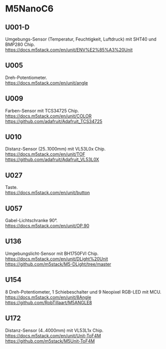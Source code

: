 <H1>M5NanoC6</H1>

## U001-D ##
Umgebungs-Sensor (Temperatur, Feuchtigkeit, Luftdruck) mit SHT40 und BMP280 Chip.  
https://docs.m5stack.com/en/unit/ENV%E2%85%A3%20Unit
## U005 ##
Dreh-Potentiometer.  
https://docs.m5stack.com/en/unit/angle
## U009 ##
Farben-Sensor mit TCS34725 Chip.  
https://docs.m5stack.com/en/unit/COLOR  
https://github.com/adafruit/Adafruit_TCS34725
## U010 ##
Distanz-Sensor (25..1000mm) mit VL53L0x Chip.  
https://docs.m5stack.com/en/unit/TOF  
https://github.com/adafruit/Adafruit_VL53L0X
## U027 ##
Taste.  
https://docs.m5stack.com/en/unit/button
## U057 ##
Gabel-Lichtschranke 90°.  
https://docs.m5stack.com/en/unit/OP.90
## U136 ##
Umgebungslicht-Sensor mit BH1750FVI Chip.  
https://docs.m5stack.com/en/unit/DLight%20Unit  
https://github.com/m5stack/M5-DLight/tree/master
## U154 ##
8 Dreh-Potentiometer, 1 Schiebeschalter und 9 Neopixel RGB-LED mit MCU.  
https://docs.m5stack.com/en/unit/8Angle  
https://github.com/RobTillaart/M5ANGLE8
## U172 ##
Distanz-Sensor (4..4000mm) mit VL53L1x Chip.  
https://docs.m5stack.com/en/unit/Unit-ToF4M  
https://github.com/m5stack/M5Unit-ToF4M
